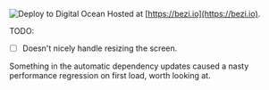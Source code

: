 ![Deploy to Digital Ocean](https://github.com/bezi/bezi.io/workflows/Deploy%20to%20Digital%20Ocean/badge.svg)
Hosted at [https://bezi.io](https://bezi.io).

TODO:
- [ ] Doesn't nicely handle resizing the screen.

Something in the automatic dependency updates caused a nasty performance regression on first load, worth looking at.

